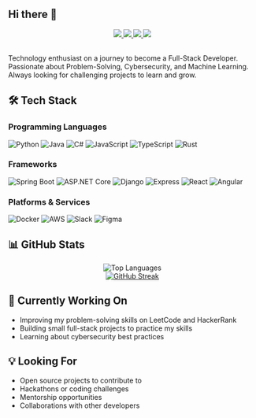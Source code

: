 ## Hi there 👋

<div align="center">
  <a href="https://linkedin.com/in/miquéias-moreira">
    <img src="https://img.shields.io/badge/LinkedIn-0077B5?style=for-the-badge&logo=linkedin&logoColor=white"/>
  </a>
  <a href="https://medium.com/@r34ll">
    <img src="https://img.shields.io/badge/Medium-12100E?style=for-the-badge&logo=medium&logoColor=white"/>
  </a>
  <a href="https://leetcode.com/u/r34ll/">
    <img src="https://img.shields.io/badge/-LeetCode-FFA116?style=for-the-badge&logo=LeetCode&logoColor=black"/>
  </a>
  <a href="https://www.hackerrank.com/profile/xMiqueiasX202">
    <img src="https://img.shields.io/badge/-Hackerrank-2EC866?style=for-the-badge&logo=HackerRank&logoColor=white"/>
  </a>
</div>

<br/>

Technology enthusiast on a journey to become a Full-Stack Developer. Passionate about Problem-Solving, Cybersecurity, and Machine Learning. Always looking for challenging projects to learn and grow.

## 🛠 Tech Stack

### Programming Languages
![Python](https://img.shields.io/badge/Python-3776AB?style=for-the-badge&logo=python&logoColor=white)
![Java](https://img.shields.io/badge/Java-ED8B00?style=for-the-badge&logo=openjdk&logoColor=white)
![C#](https://img.shields.io/badge/C%23-239120?style=for-the-badge&logo=c-sharp&logoColor=white)
![JavaScript](https://img.shields.io/badge/JavaScript-F7DF1E?style=for-the-badge&logo=javascript&logoColor=black)
![TypeScript](https://img.shields.io/badge/TypeScript-3178C6?style=for-the-badge&logo=typescript&logoColor=white)
![Rust](https://img.shields.io/badge/Rust-000000?style=for-the-badge&logo=rust&logoColor=white)

### Frameworks
![Spring Boot](https://img.shields.io/badge/Spring_Boot-6DB33F?style=for-the-badge&logo=spring&logoColor=white)
![ASP.NET Core](https://img.shields.io/badge/ASP.NET_Core-512BD4?style=for-the-badge&logo=.net&logoColor=white)
![Django](https://img.shields.io/badge/Django-092E20?style=for-the-badge&logo=django&logoColor=white)
![Express](https://img.shields.io/badge/Express-000000?style=for-the-badge&logo=express&logoColor=white)
![React](https://img.shields.io/badge/React-20232A?style=for-the-badge&logo=react&logoColor=61DAFB)
![Angular](https://img.shields.io/badge/Angular-DD0031?style=for-the-badge&logo=angular&logoColor=white)

### Platforms & Services
![Docker](https://img.shields.io/badge/Docker-2496ED?style=for-the-badge&logo=docker&logoColor=white)
![AWS](https://img.shields.io/badge/AWS-232F3E?style=for-the-badge&logo=amazon-aws&logoColor=white)
![Slack](https://img.shields.io/badge/Slack-4A154B?style=for-the-badge&logo=slack&logoColor=white)
![Figma](https://img.shields.io/badge/Figma-F24E1E?style=for-the-badge&logo=figma&logoColor=white)


## 📊 GitHub Stats

<div align="center">
  <img src="https://github-readme-stats.vercel.app/api/top-langs/?username=r34ll&theme=default&hide_border=false&hide=markdown,html&include_all_commits=true&count_private=true&layout=donut-vertical" alt="Top Languages" />
  <br/>
  <a href="https://git.io/streak-stats"><img src="https://git-hub-streak-stats.vercel.app?user=r34ll&theme=default" alt="GitHub Streak" /></a>
</div>

## 🌱 Currently Working On
- Improving my problem-solving skills on LeetCode and HackerRank
- Building small full-stack projects to practice my skills
- Learning about cybersecurity best practices

## 💡 Looking For
- Open source projects to contribute to
- Hackathons or coding challenges
- Mentorship opportunities
- Collaborations with other developers
